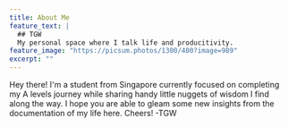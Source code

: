 ```yaml
---
title: About Me
feature_text: |
  ## TGW
  My personal space where I talk life and producitivity.
feature_image: "https://picsum.photos/1300/400?image=989"
excerpt: ""
---
```


Hey there! I'm a student from Singapore currently focused on completing my  A levels journey while sharing handy little nuggets of wisdom I find along the way. I hope you are able to gleam some new insights from the documentation of my life here. Cheers! -TGW
